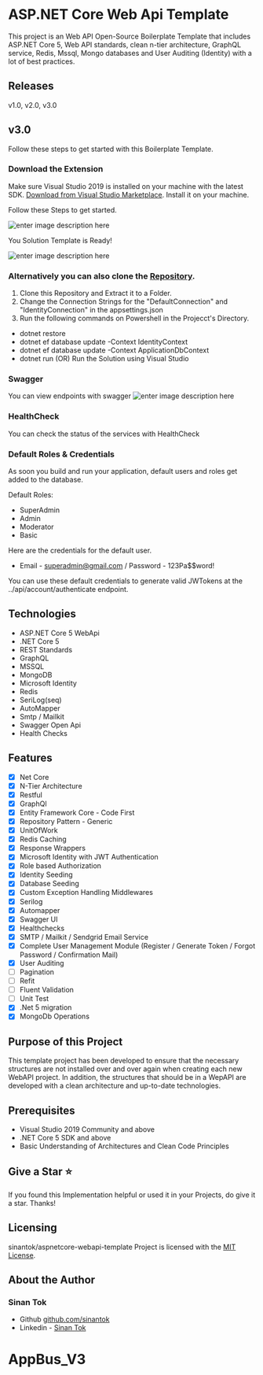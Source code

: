 

# ASP.NET Core Web Api Template
 
This project is an Web API Open-Source Boilerplate Template that includes ASP.NET Core 5, Web API standards, clean n-tier architecture, GraphQL service, Redis, Mssql, Mongo databases and User Auditing (Identity) with a lot of best practices.

## Releases
v1.0, v2.0, v3.0

## v3.0

Follow these steps to get started with this Boilerplate Template.

### Download the Extension
Make sure Visual Studio 2019 is installed on your machine with the latest SDK.
[Download from Visual Studio Marketplace](https://marketplace.visualstudio.com/items?itemName=SinanTok.ASPNETCoreWebAPI). Install it on your machine.

Follow these Steps to get started.

![enter image description here](https://i.hizliresim.com/HCtEh0.png)

You Solution Template is Ready!

![enter image description here](https://i.hizliresim.com/o9t66ud.PNG)

### Alternatively you can also clone the [Repository](https://github.com/sinantok/aspnetcore-webapi-template).

1. Clone this Repository and Extract it to a Folder.
3. Change the Connection Strings for the "DefaultConnection" and "IdentityConnection" in the appsettings.json
2. Run the following commands on Powershell in the Projecct's Directory.
- dotnet restore
- dotnet ef database update -Context IdentityContext
- dotnet ef database update -Context ApplicationDbContext
- dotnet run (OR) Run the Solution using Visual Studio

### Swagger
You can view endpoints with swagger
![enter image description here](https://i.hizliresim.com/3jyeib7.PNG)

### HealthCheck
You can check the status of the services with HealthCheck

### Default Roles & Credentials
As soon you build and run your application, default users and roles get added to the database.

Default Roles:
- SuperAdmin
- Admin
- Moderator
- Basic

Here are the credentials for the default user.
- Email - superadmin@gmail.com  / Password - 123Pa$$word!

You can use these default credentials to generate valid JWTokens at the ../api/account/authenticate endpoint.

## Technologies
- ASP.NET Core 5 WebApi
- .NET Core 5
- REST Standards
- GraphQL
- MSSQL
- MongoDB
- Microsoft Identity
- Redis
- SeriLog(seq)
- AutoMapper
- Smtp / Mailkit
- Swagger Open Api
- Health Checks

## Features
- [x] Net Core
- [x] N-Tier Architecture
- [x] Restful
- [x] GraphQl
- [x] Entity Framework Core - Code First
- [x] Repository Pattern - Generic
- [x] UnitOfWork
- [x] Redis Caching
- [x] Response Wrappers
- [x] Microsoft Identity with JWT Authentication
- [x] Role based Authorization
- [x] Identity Seeding
- [x] Database Seeding
- [x] Custom Exception Handling Middlewares
- [x] Serilog
- [x] Automapper
- [x] Swagger UI
- [x] Healthchecks
- [x] SMTP / Mailkit / Sendgrid Email Service
- [x] Complete User Management Module (Register / Generate Token / Forgot Password / Confirmation Mail)
- [x] User Auditing
- [ ] Pagination
- [ ] Refit
- [ ] Fluent Validation
- [ ] Unit Test
- [x] .Net 5 migration
- [x] MongoDb Operations

## Purpose of this Project

This template project has been developed to ensure that the necessary structures are not installed over and over again when creating each new WebAPI project. In addition, the structures that should be in a WepAPI are developed with a clean architecture and up-to-date technologies.

## Prerequisites
- Visual Studio 2019 Community and above
- .NET Core 5 SDK and above
- Basic Understanding of Architectures and Clean Code Principles

## Give a Star ⭐️
If you found this Implementation helpful or used it in your Projects, do give it a star. Thanks!

## Licensing

sinantok/aspnetcore-webapi-template Project is licensed with the [MIT License](https://github.com/sinantok/aspnetcore-webapi-template/blob/master/LICENSE).

## About the Author
### Sinan Tok
- Github [github.com/sinantok](https://github.com/sinantok)
- Linkedin - [Sinan Tok](https://www.linkedin.com/in/sinantok/)
# AppBus_V3

